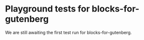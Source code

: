 # Playground tests for blocks-for-gutenberg
We are still awaiting the first test run for blocks-for-gutenberg.
